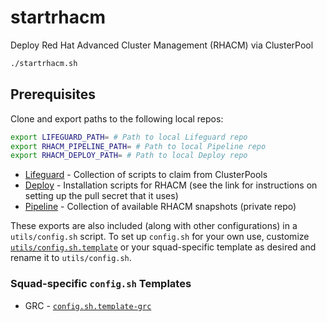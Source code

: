 # startrhacm
Deploy Red Hat Advanced Cluster Management (RHACM) via ClusterPool

```bash
./startrhacm.sh
```

## Prerequisites

Clone and export paths to the following local repos:

```bash
export LIFEGUARD_PATH= # Path to local Lifeguard repo
export RHACM_PIPELINE_PATH= # Path to local Pipeline repo
export RHACM_DEPLOY_PATH= # Path to local Deploy repo
```

- [Lifeguard](https://github.com/open-cluster-management/lifeguard) - Collection of scripts to claim from ClusterPools
- [Deploy](https://github.com/open-cluster-management/deploy) - Installation scripts for RHACM (see the link for instructions on setting up the pull secret that it uses)
- [Pipeline](https://github.com/open-cluster-management/pipeline/) - Collection of available RHACM snapshots (private repo)

These exports are also included (along with other configurations) in a `utils/config.sh` script. To set up `config.sh` for your own use, customize [`utils/config.sh.template`](./utils/config.sh.template) or your squad-specific template as desired and rename it to `utils/config.sh`.

### Squad-specific `config.sh` Templates
- GRC - [`config.sh.template-grc`](./utils/config.sh.template-grc)